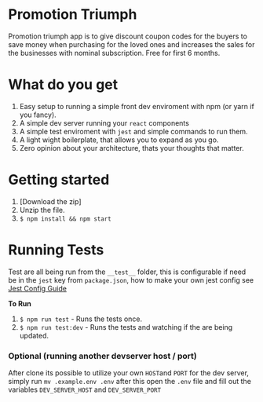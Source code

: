 # Promotion Triumph

Promotion triumph app is to give discount coupon codes for the buyers to save money when purchasing for the loved ones and increases the sales for the businesses with nominal subscription. Free for first 6 months.  

# What do you get
1. Easy setup to running a simple front dev enviroment with npm (or yarn if you fancy).
2. A simple dev server running your `react` components
3. A simple test enviroment with `jest` and simple commands to run them.
4. A light wight boilerplate, that allows you to expand as you go.
5. Zero opinion about your architecture, thats your thoughts that matter.


# Getting started
1. [Download the zip]
2. Unzip the file.
3. `$ npm install && npm start`

# Running Tests
Test are all being run from the `__test__` folder, this is configurable if need be in the `jest` key from `package.json`, how to make your own jest config see [Jest Config Guide](https://facebook.github.io/jest/docs/configuration.html)

**To Run**
1. `$ npm run test` - Runs the tests once.
2. `$ npm run test:dev` - Runs the tests and watching if the are being updated.

### Optional (running another devserver host / port)
After clone its possible to utilize your own `HOST`and `PORT` for the dev server, simply run `mv .example.env .env` after this open the `.env` file and fill out the variables `DEV_SERVER_HOST` and `DEV_SERVER_PORT`
